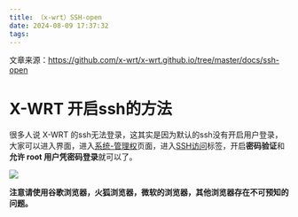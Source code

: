 ```yaml
---
title: （x-wrt）SSH-open
date: 2024-08-09 17:37:32
tags:
---
```


文章来源：https://github.com/x-wrt/x-wrt.github.io/tree/master/docs/ssh-open

# X-WRT 开启ssh的方法

很多⼈说 X-WRT 的ssh无法登录，这其实是因为默认的ssh没有开启用户登录，大家可以进入界面，进入[系统-管理权](#)页面，进入[SSH访问](#)标签，开启**密码验证**和**允许 root 用户凭密码登录**就可以了。

![](https://cdn3.xcqcoo.top/jsd/gh/x-wrt/x-wrt.github.io@master/docs/ssh-open/ssh1.png)

**注意请使用谷歌浏览器，火狐浏览器，微软的浏览器，其他浏览器存在不可预知的问题。**
